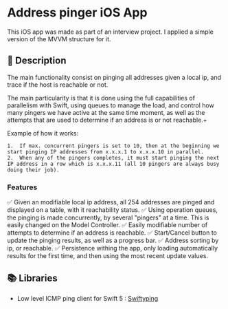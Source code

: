 # Address pinger iOS App

This iOS app was made as part of an interview project. I applied a simple version of the MVVM structure for it.

## :memo: Description 

The main functionality consist on pinging all addresses given a local ip, and trace if the host is reachable or not.

The main particularity is that it is done using the full capabilities of parallelism with Swift, using queues to manage the load, and control
how many pingers we have active at the same time moment, as well as the attempts that are used to determine if an address is or not reachable.+

Example of how it works:

	1.	If max. concurrent pingers is set to 10, then at the beginning we start pinging IP addresses from x.x.x.1 to x.x.x.10 in parallel.
	2.	When any of the pingers completes, it must start pinging the next IP address in a row which is x.x.x.11 (all 10 pingers are always busy doing their job).

### Features

:white_check_mark: Given an modifiable local ip address, all 254 addresses are pinged and displayed on a table, with it reachability status.
:white_check_mark: Using operation queues, the pinging is made concurrently, by several "pingers" at a time. This is easily changed on the Model Controller. 
:white_check_mark: Easily modifiable number of attempts to determine if an address is reachable. 
:white_check_mark: Start/Cancel button to update the pinging results, as well as a progress bar.
:white_check_mark: Address sorting by ip, or reachable.
:white_check_mark: Persistence withing the app, only loading automatically results for the first time, and then using the most recent update values.

## :books: Libraries 

- Low level ICMP ping client for Swift 5 : [Swiftyping](https://github.com/samiyr/SwiftyPing)

